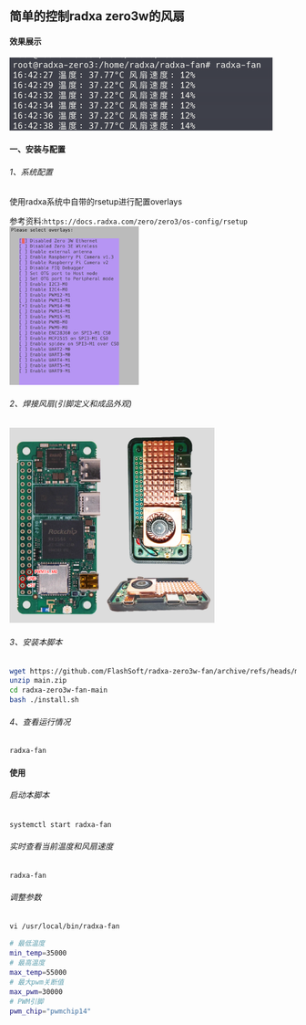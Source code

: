 ## 简单的控制radxa zero3w的风扇

#### 效果展示

<img title="" src="./assets/p1.png" alt="使用效果" width="462">

#### 一、安装与配置

###### 1、系统配置

使用radxa系统中自带的rsetup进行配置overlays

参考资料:`https://docs.radxa.com/zero/zero3/os-config/rsetup`
<img title="" src="./assets/p2.png" alt="配置" width="227">

###### 2、焊接风扇(引脚定义和成品外观)

<img title="" src="./assets/p0.png" alt="引脚定义" width="360">

###### 3、安装本脚本

```bash
wget https://github.com/FlashSoft/radxa-zero3w-fan/archive/refs/heads/main.zip
unzip main.zip
cd radxa-zero3w-fan-main
bash ./install.sh
```

###### 4、查看运行情况

```bash
radxa-fan
```



#### 使用

###### 启动本脚本

`systemctl start radxa-fan`

###### 实时查看当前温度和风扇速度

`radxa-fan`

###### 调整参数

`vi /usr/local/bin/radxa-fan`

```bash
# 最低温度
min_temp=35000
# 最高温度
max_temp=55000
# 最大pwm关断值
max_pwm=30000
# PWM引脚
pwm_chip="pwmchip14"
```
